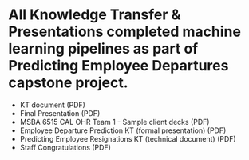 # All Knowledge Transfer & Presentations completed machine learning pipelines as part of Predicting Employee Departures capstone project.

* KT document (PDF)<br/>
* Final Presentation (PDF)<br/>
* MSBA 6515 CAL OHR Team 1 - Sample client decks (PDF)
* Employee Departure Prediction KT (formal presentation) (PDF)
* Predicting Employee Resignations KT (technical document) (PDF)
* Staff Congratulations (PDF)
